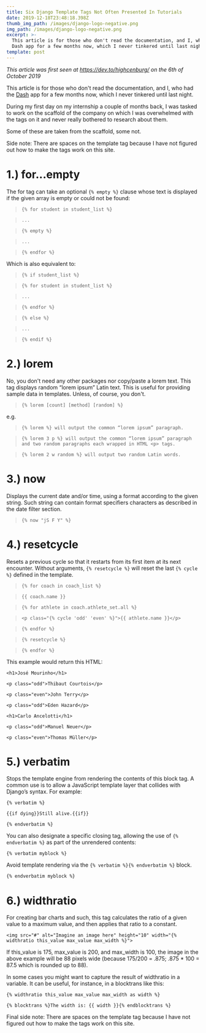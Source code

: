 ```yaml
---
title: Six Django Template Tags Not Often Presented In Tutorials
date: 2019-12-18T23:48:18.398Z
thumb_img_path: /images/django-logo-negative.png
img_path: /images/django-logo-negative.png
excerpt: >-
  This article is for those who don't read the documentation, and I, who had the
  Dash app for a few months now, which I never tinkered until last night.
template: post
---
```

*This article was first seen at https://dev.to/highcenburg/ on the 6th of October 2019*

This article is for those who don't read the documentation, and I, who had the [Dash](https://kapeli.com/das) app for a few months now, which I never tinkered until last night.

During my first day on my internship a couple of months back, I was tasked to work on the scaffold of the company on which I was overwhelmed with the tags on it and never really bothered to research about them.

Some of these are taken from the scaffold, some not.

Side note: There are spaces on the template tag because I have not figured out how to make the tags work on this site.

# **1.) for...empty**

The for tag can take an optional `{% empty %}` clause whose text is displayed if the given array is empty or could not be found:

> `{% for student in student_list %}`

>`...`

> `{% empty %}`

> `...`

> `{% endfor %}`

Which is also equivalent to:

> `{% if student_list %}`

> `{% for student in student_list %}`

> `...`

> `{% endfor %}`

> `{% else %}`

> `...`

> `{% endif %}`

# **2.) lorem**

No, you don't need any other packages nor copy/paste a lorem text. This tag displays random “lorem ipsum” Latin text. This is useful for providing sample data in templates. Unless, of course, you don't.

> `{% lorem [count] [method] [random] %}`

e.g.

> `{% lorem %} will output the common “lorem ipsum” paragraph.`

> `{% lorem 3 p %} will output the common “lorem ipsum” paragraph and two random paragraphs each wrapped in HTML <p> tags.`

> `{% lorem 2 w random %} will output two random Latin words.`

# 3.) now

Displays the current date and/or time, using a format according to the given string. Such string can contain format specifiers characters as described in the date filter section.

> `{% now "jS F Y" %}`

# 4.) resetcycle

Resets a previous cycle so that it restarts from its first item at its next encounter. Without arguments,  `{% resetcycle %}` will reset the last `{% cycle %}` defined in the template.

> `{% for coach in coach_list %}`

> `{{ coach.name }}`

> `{% for athlete in coach.athlete_set.all %}`

> `<p class="{% cycle 'odd' 'even' %}">{{ athlete.name }}</p>`

> `{% endfor %}`

> `{% resetcycle %}`

> `{% endfor %}`

This example would return this HTML:

`<h1>José Mourinho</h1>`

`<p class="odd">Thibaut Courtois</p>`

`<p class="even">John Terry</p>`

`<p class="odd">Eden Hazard</p>`

`<h1>Carlo Ancelotti</h1>`

`<p class="odd">Manuel Neuer</p>`

`<p class="even">Thomas Müller</p>`

# **5.) verbatim**

Stops the template engine from rendering the contents of this block tag. A common use is to allow a JavaScript template layer that collides with Django’s syntax. For example:

`{% verbatim %}`

`{{if dying}}Still alive.{{if}}`

`{% endverbatim %}`

You can also designate a specific closing tag, allowing the use of `{% endverbatim %}` as part of the unrendered contents:

`{% verbatim myblock %}`

Avoid template rendering via the `{% verbatim %}{% endverbatim %}` block.

`{% endverbatim myblock %}`

# **6.) widthratio**

For creating bar charts and such, this tag calculates the ratio of a given value to a maximum value, and then applies that ratio to a constant.

`<img src="#" alt="Imagine an image here" height="10" width="{% widthratio this_value max_value max_width %}">`

If this_value is 175, max_value is 200, and max_width is 100, the image in the above example will be 88 pixels wide (because 175/200 = .875; .875 * 100 = 87.5 which is rounded up to 88).

In some cases you might want to capture the result of widthratio in a variable. It can be useful, for instance, in a blocktrans like this:

`{% widthratio this_value max_value max_width as width %}`

`{% blocktrans %}The width is: {{ width }}{% endblocktrans %}`

Final side note: There are spaces on the template tag because I have not figured out how to make the tags work on this site.
